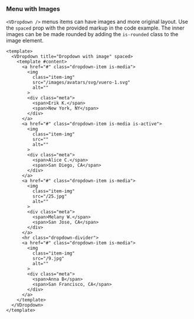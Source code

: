 ### Menu with Images

`<VDropdown />` menus items can have images and more original layout.
Use the `spaced` prop with the provided markup in the code example.
The inner images can be be made rounded by adding
the `is-rounded` class to the image element.

<!--code-->

```vue
<template>
  <VDropdown title="Dropdown with image" spaced>
    <template #content>
      <a href="#" class="dropdown-item is-media">
        <img
          class="item-img"
          src="/images/avatars/svg/vuero-1.svg"
          alt=""
        >
        <div class="meta">
          <span>Erik K.</span>
          <span>New York, NY</span>
        </div>
      </a>
      <a href="#" class="dropdown-item is-media is-active">
        <img
          class="item-img"
          src=""
          alt=""
        >
        <div class="meta">
          <span>Alice C.</span>
          <span>San Diego, CA</span>
        </div>
      </a>
      <a href="#" class="dropdown-item is-media">
        <img
          class="item-img"
          src="/25.jpg"
          alt=""
        >
        <div class="meta">
          <span>Melany W.</span>
          <span>San Jose, CA</span>
        </div>
      </a>
      <hr class="dropdown-divider">
      <a href="#" class="dropdown-item is-media">
        <img
          class="item-img"
          src="/9.jpg"
          alt=""
        >
        <div class="meta">
          <span>Anna B</span>
          <span>San Francisco, CA</span>
        </div>
      </a>
    </template>
  </VDropdown>
</template>
```

<!--/code-->

<!--example-->

<VField horizontal style="gap: 0.5rem;">
  <VControl>
    <VDropdown title="Dropdown with image" spaced>
      <template #content>
        <a href="#" class="dropdown-item is-media">
          <img
            class="item-img"
            src="/images/avatars/svg/vuero-1.svg"
            alt=""
          />
          <div class="meta">
            <span>Erik K.</span>
            <span>New York, NY</span>
          </div>
        </a>
        <a href="#" class="dropdown-item is-media is-active">
          <img
            class="item-img"
            src=""
            alt=""
          />
          <div class="meta">
            <span>Alice C.</span>
            <span>San Diego, CA</span>
          </div>
        </a>
        <a href="#" class="dropdown-item is-media">
          <img
            class="item-img"
            src="/25.jpg"
            alt=""
          />
          <div class="meta">
            <span>Melany W.</span>
            <span>San Jose, CA</span>
          </div>
        </a>
        <hr class="dropdown-divider" />
        <a href="#" class="dropdown-item is-media">
          <img
            class="item-img"
            src="/9.jpg"
            alt=""
          />
          <div class="meta">
            <span>Anna B</span>
            <span>San Francisco, CA</span>
          </div>
        </a>
      </template>
    </VDropdown>
  </VControl>

  <VControl>
    <VDropdown title="Dropdown with rounded image" spaced>
      <template #content>
        <a href="#" class="dropdown-item is-media">
          <img
            class="item-img is-rounded"
            src="/images/avatars/svg/vuero-1.svg"
            alt=""
          />
          <div class="meta">
            <span>Erik K.</span>
            <span>New York, NY</span>
          </div>
        </a>
        <a href="#" class="dropdown-item is-media is-active">
          <img
            class="item-img is-rounded"
            src=""
            alt=""
          />
          <div class="meta">
            <span>Alice C.</span>
            <span>San Diego, CA</span>
          </div>
        </a>
        <a href="#" class="dropdown-item is-media">
          <img
            class="item-img is-rounded"
            src="/25.jpg"
            alt=""
          />
          <div class="meta">
            <span>Melany W.</span>
            <span>San Jose, CA</span>
          </div>
        </a>
        <hr class="dropdown-divider" />
        <a href="#" class="dropdown-item is-media">
          <img
            class="item-img is-rounded"
            src="/9.jpg"
            alt=""
          />
          <div class="meta">
            <span>Anna B</span>
            <span>San Francisco, CA</span>
          </div>
        </a>
      </template>
    </VDropdown>
  </VControl>
</VField>

<!--/example-->
